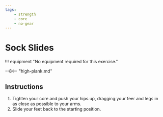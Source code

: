 ```yaml
---
tags:
    - strength
    - core
    - no-gear
---
```


#  Sock Slides

!!! equipment "No equipment required for this exercise."

--8<-- "high-plank.md"

## Instructions

1. Tighten your core and push your hips up, dragging your feer and legs in as close as possible to your arms.
2. Slide your feet back to the starting position.